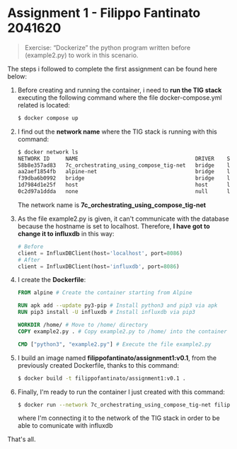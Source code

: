 # Assignment 1 - Filippo Fantinato 2041620

> Exercise: “Dockerize” the python program written before (example2.py) to work in this scenario.

The steps i followed to complete the first assignment can be found here below:

1. Before creating and running the container, i need to **run the TIG stack** executing the following command where the file docker-compose.yml related is located:

   ```bash
   $ docker compose up
   ```

2. I find out the **network name** where the TIG stack is running with this command:

   ```bash
   $ docker network ls
   NETWORK ID     NAME                                     DRIVER    SCOPE
   58b8e357ad83   7c_orchestrating_using_compose_tig-net   bridge    local
   aa2aef1854fb   alpine-net                               bridge    local
   f39dba6b0992   bridge                                   bridge    local
   1d7984d1e25f   host                                     host      local
   0c2d97a1ddda   none                                     null      local
   ```

   The network name is **7c_orchestrating_using_compose_tig-net**

3. As the file example2.py is given, it can't communicate with the database because the hostname is set to localhost. Therefore, **I have got to change it to influxdb** in this way:

   ```python
   # Before
   client = InfluxDBClient(host='localhost', port=8086)
   # After
   client = InfluxDBClient(host='influxdb', port=8086)
   ```

4. I create the **Dockerfile**:

   ```dockerfile
   FROM alpine # Create the container starting from Alpine
   
   RUN apk add --update py3-pip # Install python3 and pip3 via apk
   RUN pip3 install -U influxdb # Install influxdb via pip3
   
   WORKDIR /home/ # Move to /home/ directory
   COPY example2.py . # Copy example2.py to /home/ into the container 
   
   CMD ["python3", "example2.py"] # Execute the file example2.py
   ```

5. I build an image named **filippofantinato/assignment1:v0.1**, from the previously created Dockerfile, thanks to this command:

   ```bash
   $ docker build -t filippofantinato/assignment1:v0.1 .
   ```

6. Finally, I'm ready to run the container I just created with this command:

   ```bash
   $ docker run --network 7c_orchestrating_using_compose_tig-net filippofantinato/assignment1:v0.1
   ```

   where I'm connecting it to the network of the TIG stack in order to be able to comunicate with influxdb

That's all.